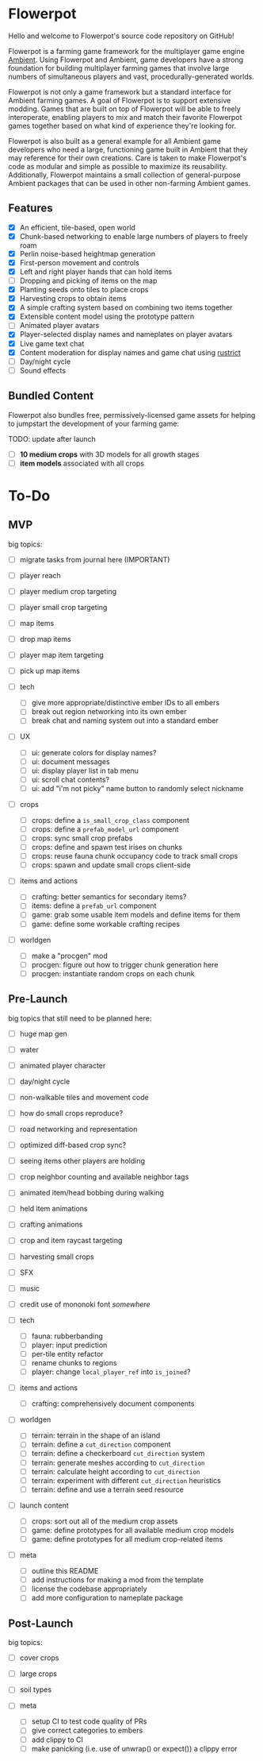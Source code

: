 # Flowerpot

Hello and welcome to Flowerpot's source code repository on GitHub!

Flowerpot is a farming game framework for the multiplayer game engine
[Ambient](https://ambient.run). Using Flowerpot and Ambient, game developers
have a strong foundation for building multiplayer farming games that involve
large numbers of simultaneous players and vast, procedurally-generated worlds.

Flowerpot is not only a game framework but a standard interface for Ambient
farming games. A goal of Flowerpot is to support extensive modding. Games that
are built on top of Flowerpot will be able to freely interoperate, enabling
players to mix and match their favorite Flowerpot games together based on what
kind of experience they're looking for.

Flowerpot is also built as a general example for all Ambient game developers
who need a large, functioning game built in Ambient that they may reference for
their own creations. Care is taken to make Flowerpot's code as modular and
simple as possible to maximize its reusability. Additionally, Flowerpot
maintains a small collection of general-purpose Ambient packages that can be
used in other non-farming Ambient games.

## Features

- [x] An efficient, tile-based, open world
- [x] Chunk-based networking to enable large numbers of players to freely roam
- [x] Perlin noise-based heightmap generation
- [x] First-person movement and controls
- [x] Left and right player hands that can hold items
- [ ] Dropping and picking of items on the map
- [x] Planting seeds onto tiles to place crops
- [x] Harvesting crops to obtain items
- [x] A simple crafting system based on combining two items together
- [x] Extensible content model using the prototype pattern
- [ ] Animated player avatars
- [x] Player-selected display names and nameplates on player avatars
- [x] Live game text chat
- [x] Content moderation for display names and game chat using [rustrict](https://crates.io/rustrict)
- [ ] Day/night cycle
- [ ] Sound effects

## Bundled Content

Flowerpot also bundles free, permissively-licensed game assets for helping to
jumpstart the development of your farming game:

TODO: update after launch
- [ ] **10 medium crops** with 3D models for all growth stages
- [ ] **item models** associated with all crops

# To-Do

## MVP

big topics:
- [ ] migrate tasks from journal here (IMPORTANT)
- [ ] player reach
- [ ] player medium crop targeting
- [ ] player small crop targeting
- [ ] map items
- [ ] drop map items
- [ ] player map item targeting
- [ ] pick up map items

- [ ] tech
  - [ ] give more appropriate/distinctive ember IDs to all embers
  - [ ] break out region networking into its own ember
  - [ ] break chat and naming system out into a standard ember
- [ ] UX
  - [ ] ui: generate colors for display names?
  - [ ] ui: document messages
  - [ ] ui: display player list in tab menu
  - [ ] ui: scroll chat contents?
  - [ ] ui: add "i'm not picky" name button to randomly select nickname
- [ ] crops
  - [ ] crops: define a `is_small_crop_class` component
  - [ ] crops: define a `prefab_model_url` component
  - [ ] crops: sync small crop prefabs
  - [ ] crops: define and spawn test irises on chunks
  - [ ] crops: reuse fauna chunk occupancy code to track small crops
  - [ ] crops: spawn and update small crops client-side
- [ ] items and actions
  - [ ] crafting: better semantics for secondary items?
  - [ ] items: define a `prefab_url` component
  - [ ] game: grab some usable item models and define items for them
  - [ ] game: define some workable crafting recipes
- [ ] worldgen
  - [ ] make a "procgen" mod
  - [ ] procgen: figure out how to trigger chunk generation here
  - [ ] procgen: instantiate random crops on each chunk

## Pre-Launch

big topics that still need to be planned here:
- [ ] huge map gen
- [ ] water
- [ ] animated player character
- [ ] day/night cycle
- [ ] non-walkable tiles and movement code
- [ ] how do small crops reproduce?
- [ ] road networking and representation
- [ ] optimized diff-based crop sync?
- [ ] seeing items other players are holding
- [ ] crop neighbor counting and available neighbor tags
- [ ] animated item/head bobbing during walking
- [ ] held item animations
- [ ] crafting animations
- [ ] crop and item raycast targeting
- [ ] harvesting small crops
- [ ] SFX
- [ ] music
- [ ] credit use of mononoki font *somewhere*

- [ ] tech
  - [ ] fauna: rubberbanding
  - [ ] player: input prediction
  - [ ] per-tile entity refactor
  - [ ] rename chunks to regions
  - [ ] player: change `local_player_ref` into `is_joined`?
- [ ] items and actions
  - [ ] crafting: comprehensively document components
- [ ] worldgen
  - [ ] terrain: terrain in the shape of an island
  - [ ] terrain: define a `cut_direction` component
  - [ ] terrain: define a checkerboard `cut_direction` system
  - [ ] terrain: generate meshes according to `cut_direction`
  - [ ] terrain: calculate height according to `cut_direction`
  - [ ] terrain: experiment with different `cut_direction` heuristics
  - [ ] terrain: define and use a terrain seed resource
- [ ] launch content
  - [ ] crops: sort out all of the medium crop assets
  - [ ] game: define prototypes for all available medium crop models
  - [ ] game: define prototypes for all medium crop-related items
- [ ] meta
  - [ ] outline this README
  - [ ] add instructions for making a mod from the template
  - [ ] license the codebase appropriately
  - [ ] add more configuration to nameplate package

## Post-Launch

big topics:
- [ ] cover crops
- [ ] large crops
- [ ] soil types

- [ ] meta
  - [ ] setup CI to test code quality of PRs
  - [ ] give correct categories to embers
  - [ ] add clippy to CI
  - [ ] make panicking (i.e. use of unwrap() or expect()) a clippy error
